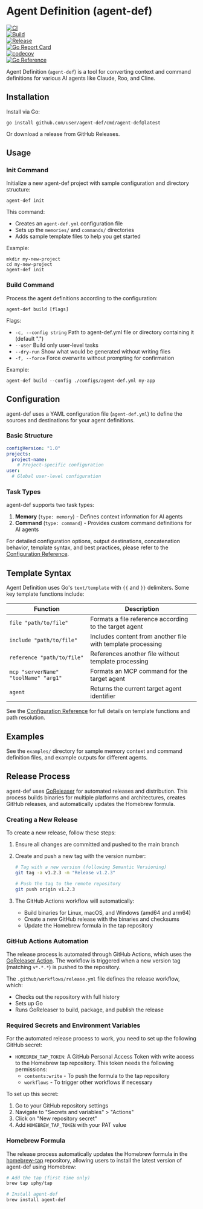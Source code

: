 # Agent Definition (agent-def)
[![CI](https://github.com/user/agent-def/actions/workflows/ci.yml/badge.svg)](https://github.com/user/agent-def/actions/workflows/ci.yml)  
[![Build](https://github.com/user/agent-def/actions/workflows/build.yml/badge.svg)](https://github.com/user/agent-def/actions/workflows/build.yml)  
[![Release](https://img.shields.io/github/v/release/user/agent-def)](https://github.com/user/agent-def/releases/latest)  
[![Go Report Card](https://goreportcard.com/badge/github.com/user/agent-def)](https://goreportcard.com/report/github.com/user/agent-def)  
[![codecov](https://codecov.io/gh/user/agent-def/branch/main/graph/badge.svg)](https://codecov.io/gh/user/agent-def)  
[![Go Reference](https://pkg.go.dev/badge/github.com/user/agent-def.svg)](https://pkg.go.dev/github.com/user/agent-def)  

Agent Definition (`agent-def`) is a tool for converting context and command definitions for various AI agents like Claude, Roo, and Cline.

## Installation

Install via Go:

```
go install github.com/user/agent-def/cmd/agent-def@latest
```

Or download a release from GitHub Releases.

## Usage

### Init Command

Initialize a new agent-def project with sample configuration and directory structure:

```
agent-def init
```

This command:
- Creates an `agent-def.yml` configuration file
- Sets up the `memories/` and `commands/` directories
- Adds sample template files to help you get started

Example:

```
mkdir my-new-project
cd my-new-project
agent-def init
```

### Build Command

Process the agent definitions according to the configuration:

```
agent-def build [flags]
```

Flags:
- `-c, --config string` Path to agent-def.yml file or directory containing it (default ".")
- `--user` Build only user-level tasks
- `--dry-run` Show what would be generated without writing files
- `-f, --force` Force overwrite without prompting for confirmation

Example:

```
agent-def build --config ./configs/agent-def.yml my-app
```

## Configuration

agent-def uses a YAML configuration file (`agent-def.yml`) to define the sources and destinations for your agent definitions.

### Basic Structure

```yaml
configVersion: "1.0"
projects:
  project-name:
    # Project-specific configuration
user:
  # Global user-level configuration
```

### Task Types

agent-def supports two task types:

1. **Memory** (`type: memory`) - Defines context information for AI agents
2. **Command** (`type: command`) - Provides custom command definitions for AI agents

For detailed configuration options, output destinations, concatenation behavior, template syntax, and best practices, please refer to the [Configuration Reference](docs/config.md).

## Template Syntax

Agent Definition uses Go's `text/template` with `{{` and `}}` delimiters. Some key template functions include:

| Function | Description |
|----------|-------------|
| `file "path/to/file"` | Formats a file reference according to the target agent |
| `include "path/to/file"` | Includes content from another file with template processing |
| `reference "path/to/file"` | References another file without template processing |
| `mcp "serverName" "toolName" "arg1"` | Formats an MCP command for the target agent |
| `agent` | Returns the current target agent identifier |

See the [Configuration Reference](docs/config.md) for full details on template functions and path resolution.

## Examples

See the `examples/` directory for sample memory context and command definition files, and example outputs for different agents.

## Release Process

agent-def uses [GoReleaser](https://goreleaser.com/) for automated releases and distribution. This process builds binaries for multiple platforms and architectures, creates GitHub releases, and automatically updates the Homebrew formula.

### Creating a New Release

To create a new release, follow these steps:

1. Ensure all changes are committed and pushed to the main branch
2. Create and push a new tag with the version number:

   ```bash
   # Tag with a new version (following Semantic Versioning)
   git tag -a v1.2.3 -m "Release v1.2.3"
   
   # Push the tag to the remote repository
   git push origin v1.2.3
   ```

3. The GitHub Actions workflow will automatically:
   - Build binaries for Linux, macOS, and Windows (amd64 and arm64)
   - Create a new GitHub release with the binaries and checksums
   - Update the Homebrew formula in the tap repository

### GitHub Actions Automation

The release process is automated through GitHub Actions, which uses the [GoReleaser Action](https://github.com/goreleaser/goreleaser-action). The workflow is triggered when a new version tag (matching `v*.*.*`) is pushed to the repository.

The `.github/workflows/release.yml` file defines the release workflow, which:
- Checks out the repository with full history
- Sets up Go
- Runs GoReleaser to build, package, and publish the release

### Required Secrets and Environment Variables

For the automated release process to work, you need to set up the following GitHub secret:

- `HOMEBREW_TAP_TOKEN`: A GitHub Personal Access Token with write access to the Homebrew tap repository. This token needs the following permissions:
  - `contents:write` - To push the formula to the tap repository
  - `workflows` - To trigger other workflows if necessary

To set up this secret:
1. Go to your GitHub repository settings
2. Navigate to "Secrets and variables" > "Actions"
3. Click on "New repository secret"
4. Add `HOMEBREW_TAP_TOKEN` with your PAT value

### Homebrew Formula

The release process automatically updates the Homebrew formula in the [homebrew-tap](https://github.com/uphy/homebrew-tap) repository, allowing users to install the latest version of agent-def using Homebrew:

```bash
# Add the tap (first time only)
brew tap uphy/tap

# Install agent-def
brew install agent-def